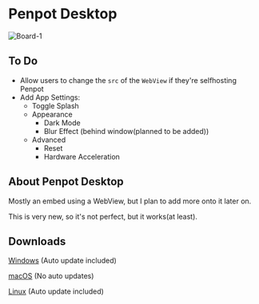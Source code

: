 # Penpot Desktop
![Board-1](https://user-images.githubusercontent.com/51213244/190878571-7789bfe9-7203-4f63-9502-b4d4324de0ef.png)

## To Do
 - Allow users to change the `src` of the `WebView` if they're selfhosting Penpot
 - Add App Settings: 
   - Toggle Splash
   - Appearance
     - Dark Mode
     - Blur Effect (behind window(planned to be added))
   - Advanced
     - Reset
     - Hardware Acceleration

## About Penpot Desktop
Mostly an embed using a WebView, but I plan to add more onto it later on.

This is very new, so it's not perfect, but it works(at least).

## Downloads
[Windows](https://updates.korbsstudio.com/penpot-desktop/penpot-desktop%20Setup%200.0.1.exe) (Auto update included)

[macOS](https://updates.korbsstudio.com/penpot-desktop/penpot-desktop-0.0.1.dmg) (No auto updates)

[Linux](https://updates.korbsstudio.com/penpot-desktop/penpot-desktop-0.0.1.AppImage) (Auto update included)
